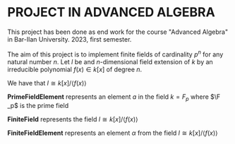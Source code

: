 # PROJECT IN ADVANCED ALGEBRA

This project has been done as end work for the course "Advanced Algebra" in Bar-Ilan University.
2023, first semester.

The aim of this project is to implement finite fields of cardinality $`p^n`$ for any natural number $`n`$. Let $`l`$ be and $`n`$-dimensional field extension of $`k`$ by an irreducible polynomial $`f(x) \in k[x]`$ of degree $`n`$.

We have that $`l \cong k[x]/\langle f(x)\rangle`$

**PrimeFieldElement** represents an element $`a`$ in the field $`k=F_p`$ where $`\F _p`$ is the prime field

**FiniteField** represents the field $`l \cong k[x]/\langle f(x)\rangle`$

**FiniteFieldElement** represents an element $`\alpha`$ from the field $`l \cong k[x]/\langle f(x)\rangle`$
